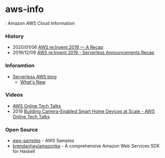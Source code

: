 # aws-info
: Amazon AWS Cloud Information



### History
- 2020/01/06 [AWS re:Invent 2019 — A Recap](https://medium.com/@piyushj02/aws-re-invent-2019-a-recap-a8d62978c82a)
- 2019/12/09 [AWS re:Invent 2019 - Serverless Announcements Recap](https://dashbird.io/blog/aws-reinvent-2019-serverless-announcements-recap/)


### Inforamtion
- [Serverless AWS blog](https://marek.rocks/)
    - [What's New](https://marek.rocks/whats-new)

### Videos
- [AWS Online Tech Talks](https://www.youtube.com/channel/UCT-nPlVzJI-ccQXlxjSvJmw)
- 2019 [Building Camera-Enabled Smart Home Devices at Scale - AWS Online Tech Talks](https://www.youtube.com/watch?v=Qg5xZdtJFwk)


### Open Source
- [aws-samples](https://github.com/aws-samples) - AWS Samples
- [brendanhay/amazonka](https://github.com/brendanhay/amazonka) - A comprehensive Amazon Web Services SDK for Haskell
